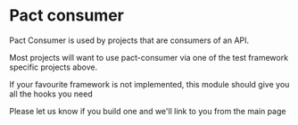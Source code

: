 Pact consumer
=============

Pact Consumer is used by projects that are consumers of an API.

Most projects will want to use pact-consumer via one of the test framework specific projects above.

If your favourite framework is not implemented, this module should give you all the hooks you need

Please let us know if you build one and we'll link to you from the main page
